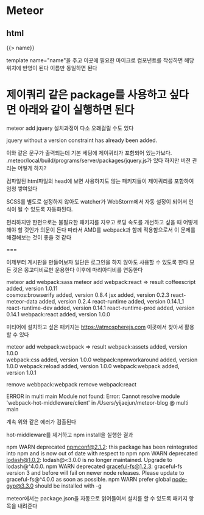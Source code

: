 # Meteor
## html
{{> name}}

template name="name"을 주고 이곳에 필요한 마이크로 컴포넌트를 작성하면 해당 위치에 반영이 된다
이름만 동일하면 된다


# 제이쿼리 같은 package를 사용하고 싶다면 아래와 같이 실행하면 된다
meteor add jquery
설치과정이 다소 오래걸릴 수도 있다

jquery without a version constraint has already been added.

이와 같은 문구가 출력되는데 기본 세팅에 제이쿼리가 포함되어 있는가보다.
.meteor/local/build/programs/server/packages/jquery.js가 있다
하지만 버전 관리는 어떻게 하지?

컴파일된 html파일의 head에 보면 사용하지도 않는 패키지들이 제이쿼리를 포함하여 엄청 쌓여있다

SCSS를 별도로 설정하지 않아도 watcher가 WebStorm에서 자동 설정이 되어서 인식이 될 수 있도록 자동화된다.

편리하지만 한편으로는 불필요한 패키지를 지우고 로딩 속도를 개선하고 싶을 때 어떻게 해야 할 것인가 의문이 든다
따라서 AMD를 webpack과 함께 적용함으로서 이 문제를 해결해보는 것이 좋을 것 같다


===

이제부터 게시판을 만들어보자
일단은 로그인을 하지 않아도 사용할 수 있도록 한다
모든 것은 몽고디비로만 운용한다
이후에 마리아디비를 연동한다

meteor add webpack:sass
meteor add webpack:react
=> result
coffeescript        added, version 1.0.11     
cosmos:browserify   added, version 0.8.4
jsx                 added, version 0.2.3
react-meteor-data   added, version 0.2.4
react-runtime       added, version 0.14.1_1
react-runtime-dev   added, version 0.14.1
react-runtime-prod  added, version 0.14.1
webpack:react       added, version 1.0.0



미티어에 설치하고 싶은 패키지는 https://atmospherejs.com 이곳에서 찾아서 활용할 수 있다


meteor add webpack:webpack
=> result
webpack:assets         added, version 1.0.0   
webpack:css            added, version 1.0.0
webpack:npmworkaround  added, version 1.0.0
webpack:reload         added, version 1.0.0
webpack:webpack        added, version 1.0.1


remove webbpack:webpack
remove webpack:react


ERROR in multi main
Module not found: Error: Cannot resolve module 'webpack-hot-middleware/client' in /Users/yijaejun/meteor-blog
 @ multi main

계속 위와 같은 에러가 검출된다


hot-middleware를 제거하고 
npm install을 실행한 결과

npm WARN deprecated npmconf@2.1.2: this package has been reintegrated into npm and is now out of date with respect to npm
npm WARN deprecated lodash@1.0.2: lodash@<3.0.0 is no longer maintained. Upgrade to lodash@^4.0.0.
npm WARN deprecated graceful-fs@1.2.3: graceful-fs version 3 and before will fail on newer node releases. Please update to graceful-fs@^4.0.0 as soon as possible.
npm WARN prefer global node-gyp@3.3.0 should be installed with -g


meteor에서는 package.json을 자동으로 읽어들여서
설치를 할 수 있도록 패키지 항목을 내려준다




 